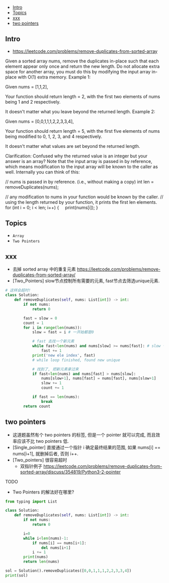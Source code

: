 - [Intro](#intro)
- [Topics](#topics)
- [xxx](#xxx)
- [two pointers](#two-pointers)

## Intro

- https://leetcode.com/problems/remove-duplicates-from-sorted-array

Given a sorted array nums, remove the duplicates in-place such that each element appear only once and return the new length.
Do not allocate extra space for another array, you must do this by modifying the input array in-place with O(1) extra memory.
Example 1:

Given nums = [1,1,2],

Your function should return length = 2, with the first two elements of nums being 1 and 2 respectively.

It doesn't matter what you leave beyond the returned length.
Example 2:

Given nums = [0,0,1,1,1,2,2,3,3,4],

Your function should return length = 5, with the first five elements of nums being modified to 0, 1, 2, 3, and 4 respectively.

It doesn't matter what values are set beyond the returned length.

Clarification:
Confused why the returned value is an integer but your answer is an array?
Note that the input array is passed in by reference, which means modification to the input array will be known to the caller as well.
Internally you can think of this:

// nums is passed in by reference. (i.e., without making a copy)
int len = removeDuplicates(nums);

// any modification to nums in your function would be known by the caller.
// using the length returned by your function, it prints the first len elements.
for (int i = 0; i < len; i++) {
    print(nums[i]);
}




## Topics

- `Array`
- `Two Pointers`


## xxx


- 去掉 sorted array 中的重复元素 https://leetcode.com/problems/remove-duplicates-from-sorted-array/
- [Two_Pointers] slow节点控制所有需要的元素, fast节点去筛选unique元素.


```py
# 这样会超时!
class Solution:
    def removeDuplicates(self, nums: List[int]) -> int:
        if not nums:
            return 0

        fast = slow = 0
        count = 1
        for i in range(len(nums)):
            slow = fast = i # 一开始都是0

            # fast 去找一个新元素
            while fast<len(nums) and nums[slow] >= nums[fast]: # slow 守着重复的元素, fast 去找下一个
                fast += 1
            print('new ele index', fast)
            # while loop finished, found new unique

            # 找到了, 把新元素拿过来
            if fast<len(nums) and nums[fast] > nums[slow]:
                nums[slow+1], nums[fast] = nums[fast], nums[slow+1]
                slow += 1
                count += 1

            if fast == len(nums):
                break
        return count
```

## two pointers

- 这道题虽然有个 two pointers 的标签, 但是一个 pointer 就可以完成, 而且效率应该不比 two pointers 低.
- [Single_pointer] 直接通过一个指针 i 确定最终结果的范围, 如果 nums[i] == nums[i+1], 就删掉后者, 否则 i++.
- [Two_pointers] 很容易超时
  - 双指针例子 https://leetcode.com/problems/remove-duplicates-from-sorted-array/discuss/354819/Python3-2-pointer

TODO
- Two Pointers 的解法好在哪里?


```py
from typing import List

class Solution:
    def removeDuplicates(self, nums: List[int]) -> int:
        if not nums:
            return 0

        i=0
        while i<len(nums)-1:
            if nums[i] == nums[i+1]:
                del nums[i+1]
            i += 1
        print(nums)
        return len(nums)

sol = Solution().removeDuplicates([0,0,1,1,1,2,2,3,3,4])
print(sol)
```


